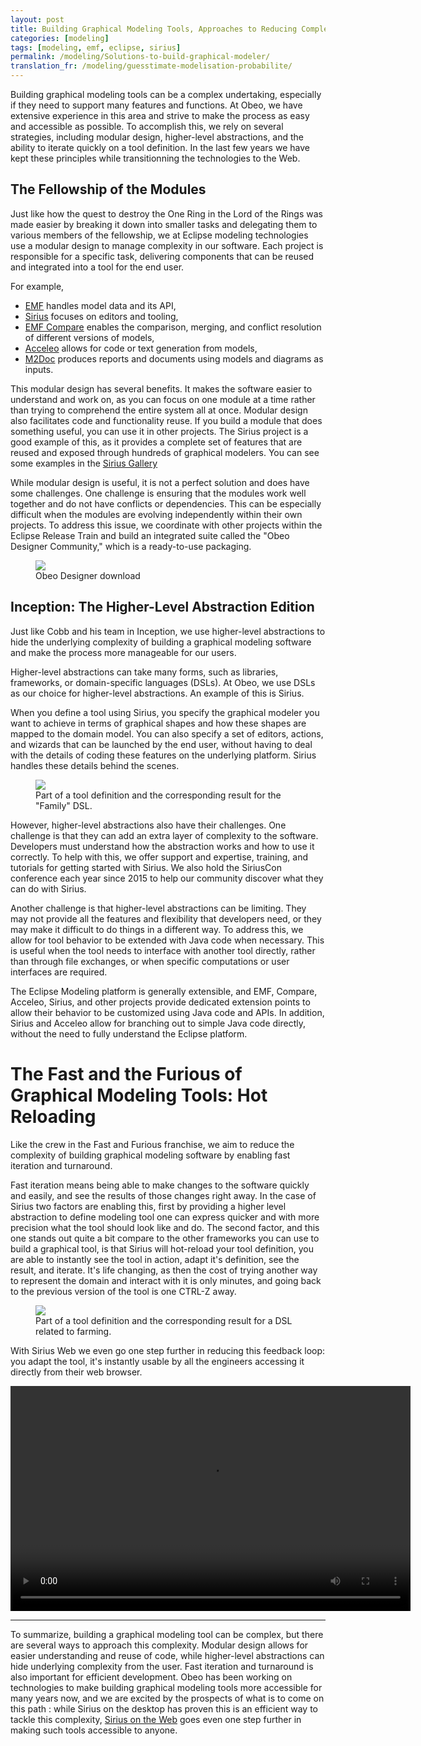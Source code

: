 ```yaml
---
layout: post
title: Building Graphical Modeling Tools, Approaches to Reducing Complexity
categories: [modeling]
tags: [modeling, emf, eclipse, sirius]
permalink: /modeling/Solutions-to-build-graphical-modeler/
translation_fr: /modeling/guesstimate-modelisation-probabilite/
---
```


Building graphical modeling tools can be a complex undertaking, especially if they need to support many features and functions. At Obeo, we have extensive experience in this area and strive to make the process as easy and accessible as possible. To accomplish this, we rely on several strategies, including modular design, higher-level abstractions, and the ability to iterate quickly on a tool definition. In the last few years we have kept these principles while transitionning the technologies to the Web.

## The Fellowship of the Modules 

Just like how the quest to destroy the One Ring in the Lord of the Rings was made easier by breaking it down into smaller tasks and delegating them to various members of the fellowship, we at Eclipse modeling technologies use a modular design to manage complexity in our software. Each project is responsible for a specific task, delivering components that can be reused and integrated into a tool for the end user.

For example, 
- [EMF](https://www.eclipse.dev/modeling/emf/) handles model data and its API, 
- [Sirius](https://www.eclipse.dev/sirius) focuses on editors and tooling, 
- [EMF Compare](https://www.eclipse.dev/emf/compare/) enables the comparison, merging, and conflict resolution of different versions of models, 
- [Acceleo](https://www.eclipse.dev/acceleo/) allows for code or text generation from models, 
- [M2Doc](https://www.m2doc.org/) produces reports and documents using models and diagrams as inputs.

This modular design has several benefits. It makes the software easier to understand and work on, as you can focus on one module at a time rather than trying to comprehend the entire system all at once. Modular design also facilitates code and functionality reuse. If you build a module that does something useful, you can use it in other projects. The Sirius project is a good example of this, as it provides a complete set of features that are reused and exposed through hundreds of graphical modelers. You can see some examples in the [Sirius Gallery]( https://www.eclipse.dev/sirius/gallery.html)

While modular design is useful, it is not a perfect solution and does have some challenges. One challenge is ensuring that the modules work well together and do not have conflicts or dependencies. This can be especially difficult when the modules are evolving independently within their own projects. To address this issue, we coordinate with other projects within the Eclipse Release Train and build an integrated suite called the "Obeo Designer Community," which is a ready-to-use packaging.

<figure>
    <a href="https://www.obeodesigner.com/en/download"><img src="{{ site.url }}/images/blog/2023/od.png"></a>
    <figcaption>Obeo Designer download</figcaption>
</figure>


## Inception: The Higher-Level Abstraction Edition 

Just like Cobb and his team in Inception, we use higher-level abstractions to hide the underlying complexity of building a graphical modeling software and make the process more manageable for our users.

Higher-level abstractions can take many forms, such as libraries, frameworks, or domain-specific languages (DSLs). At Obeo, we use DSLs as our choice for higher-level abstractions. An example of this is Sirius.

When you define a tool using Sirius, you specify the graphical modeler you want to achieve in terms of graphical shapes and how these shapes are mapped to the domain model. You can also specify a set of editors, actions, and wizards that can be launched by the end user, without having to deal with the details of coding these features on the underlying platform. Sirius handles these details behind the scenes.

<figure>
    <img src="{{ site.url }}/images/blog/2016-2017/1capture.png">
    <figcaption>Part of a tool definition and the corresponding result for the "Family" DSL.</figcaption>
</figure>

However, higher-level abstractions also have their challenges. One challenge is that they can add an extra layer of complexity to the software. Developers must understand how the abstraction works and how to use it correctly. To help with this, we offer support and expertise, training, and tutorials for getting started with Sirius. We also hold the SiriusCon conference each year since 2015 to help our community discover what they can do with Sirius.

Another challenge is that higher-level abstractions can be limiting. They may not provide all the features and flexibility that developers need, or they may make it difficult to do things in a different way. To address this, we allow for tool behavior to be extended with Java code when necessary. This is useful when the tool needs to interface with another tool directly, rather than through file exchanges, or when specific computations or user interfaces are required.

The Eclipse Modeling platform is generally extensible, and EMF, Compare, Acceleo, Sirius, and other projects provide dedicated extension points to allow their behavior to be customized using Java code and APIs. In addition, Sirius and Acceleo allow for branching out to simple Java code directly, without the need to fully understand the Eclipse platform.

# The Fast and the Furious of Graphical Modeling Tools: Hot Reloading

Like the crew in the Fast and Furious franchise, we aim to reduce the complexity of building graphical modeling software by enabling fast iteration and turnaround.

Fast iteration means being able to make changes to the software quickly and easily, and see the results of those changes right away.
In the case of Sirius two factors are enabling this, first by providing a higher level abstraction to define modeling tool one can express quicker and with more precision what the tool should look like and do. The second factor, and this one stands out quite a bit compare to the other frameworks you can use to build a graphical tool, is that Sirius will hot-reload your tool definition, you are able to instantly see the tool in action, adapt it's definition, see the result, and iterate.
It's life changing, as then the cost of trying another way to represent the domain and interact with it is only minutes, and going back to the previous version of the tool is one CTRL-Z away.


<figure>
    <img src="{{ site.url }}/talks/ModelingAvengers/pics/dynamic-shapes-vsm.png">
    <figcaption>Part of a tool definition and the corresponding result for a DSL related to farming.</figcaption>
</figure>

With Sirius Web we even go one step further in reducing this feedback loop: you adapt the tool, it's instantly usable by all the engineers accessing it directly from their web browser.

<video width="640" height="360" controls><source src="{{ site.url }}/media/SiriusWeb and JupyterNotebook.mp4">Your browser does not support the video tag.</video>


----
To summarize, building a graphical modeling tool can be complex, but there are several ways to approach this complexity. Modular design allows for easier understanding and reuse of code, while higher-level abstractions can hide underlying complexity from the user. Fast iteration and turnaround is also important for efficient development. Obeo has been working on technologies to make building graphical modeling tools more accessible for many years now, and we are excited by the prospects of what is to come on this path : while Sirius on the desktop has proven this is an efficient way to tackle this complexity, [Sirius on the Web](https://www.eclipse.dev/sirius/sirius-web.html) goes even one step further in making such tools accessible to anyone.



